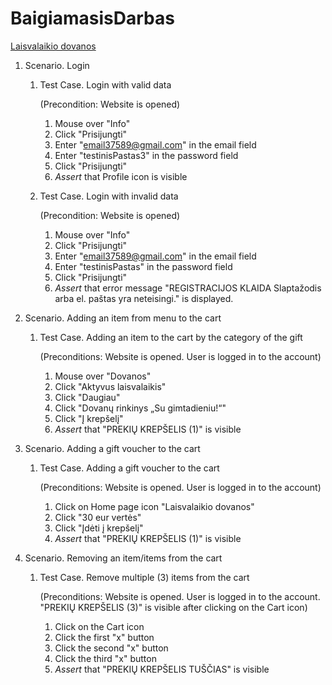 ﻿# BaigiamasisDarbas

[Laisvalaikio dovanos](https://www.laisvalaikiodovanos.lt/)

1. Scenario. Login
   1. Test Case. Login with valid data
   
      (Precondition: Website is opened)
      1. Mouse over "Info"
      2. Click "Prisijungti"
      3. Enter "email37589@gmail.com" in the email field
      4. Enter "testinisPastas3" in the password field
      5. Click "Prisijungti"
      6. *Assert* that Profile icon is visible

   2. Test Case. Login with invalid data
       
      (Precondition: Website is opened)
      1. Mouse over "Info"
      2. Click "Prisijungti"
      3. Enter "email37589@gmail.com" in the email field
      4. Enter "testinisPastas" in the password field
      5. Click "Prisijungti"
      6. *Assert* that error message "REGISTRACIJOS KLAIDA Slaptažodis arba el. paštas yra neteisingi." is displayed.

2. Scenario. Adding an item from menu to the cart
   1. Test Case. Adding an item to the cart by the category of the gift
   
      (Preconditions: Website is opened. User is logged in to the account)
      1. Mouse over "Dovanos"
      2. Click "Aktyvus laisvalaikis"
      3. Click "Daugiau"
      4. Click "Dovanų rinkinys „Su gimtadieniu!“"
      5. Click "Į krepšelį"
      6. *Assert* that "PREKIŲ KREPŠELIS (1)" is visible

3. Scenario. Adding a gift voucher to the cart
   1. Test Case. Adding a gift voucher to the cart
   
      (Preconditions: Website is opened. User is logged in to the account)
      1. Click on Home page icon "Laisvalaikio dovanos"
      2. Click "30 eur vertės"
      3. Click "Įdėti į krepšelį"
      4. *Assert* that "PREKIŲ KREPŠELIS (1)" is visible

3. Scenario. Removing an item/items from the cart
   1. Test Case. Remove multiple (3) items from the cart
   
      (Preconditions: Website is opened. User is logged in to the account. "PREKIŲ KREPŠELIS (3)" is visible after clicking on the Cart icon)
      1. Click on the Cart icon
      2. Click the first "x" button
      3. Click the second "x" button
      4. Click the third "x" button
      5. *Assert* that "PREKIŲ KREPŠELIS TUŠČIAS" is visible


